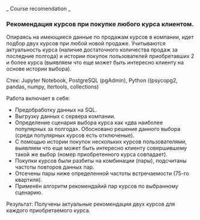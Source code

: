  _ Course recomendation _

### Рекомендация курсов при покупке любого курса клиентом.

Опираясь на имеющиеся данные по продажам курсов в компании, идет подбор двух курсов при любой новой продаже. Учитываются актуальность курса (наличие достаточного количества продаж за последние полгода) и истории покупок пользователей приобретавших 2 и более курса (выявляем что еще может быть интересно клиенту на основе истории выбора).

Стек: Jupyter Notebook, PostgreSQL (pgAdmin), Python ((psycopg2, pandas, numpy, itertools, collections)

Работа включает в себя: 
- Предобработку данных на SQL. 
- Выгрузку данных с сервера компании. 
- Определение сценария выбора курса как «два наиболее популярных за полгода». Обосновано решение данного выбора (среди популярных курсов есть отключеные).
- С помощью истории покупок нескольких курсов пользователями, выявляем что еще может быть интересно клиенту совершившему такой же выбор (номер приобретенного курса совпадает).
- Покупки курсов были разбиты на комбинации (пары), подсчитаны частоты повторов данных пар.
- Отсечены пары ниже определенной частоты встречаемости (75-го квартиля).
- Применён алгоритм рекомендайий пар курсов по выбранному сценарию.

Результат: Получены актуальные рекомендации двух курсов для каждого приобретаемого курса.
